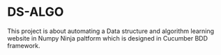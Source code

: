 # DS-ALGO
This project is about automating a Data structure and algorithm learning website in Numpy Ninja paltform which is designed in Cucumber BDD framework.
